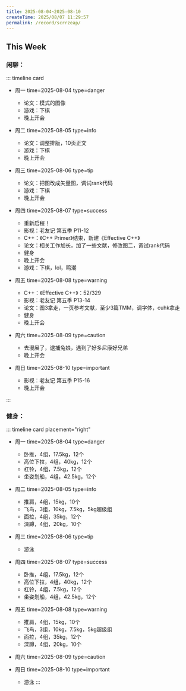 ```yaml
---
title: 2025-08-04~2025-08-10
createTime: 2025/08/07 11:29:57
permalink: /record/scrrzeap/
---
```


## This Week

### 闲聊：


::: timeline card
- 周一
  time=2025-08-04 type=danger

  - 论文：模式的图像
  - 游戏：下棋
  - 晚上开会


- 周二
  time=2025-08-05 type=info

  - 论文：调整排版，10页正文
  - 游戏：下棋
  - 晚上开会


- 周三
  time=2025-08-06 type=tip

  - 论文：把图改成矢量图，调试rank代码
  - 游戏：下棋
  - 晚上开会


- 周四
  time=2025-08-07 type=success

  - 重新启程！
  - 影视：老友记 第五季 P11-12
  - C++：《C++ Primer》结束，新建《Effective C++》
  - 论文：相关工作加长，加了一些文献，修改图二，调试rank代码
  - 健身
  - 晚上开会
  - 游戏：下棋，lol，鸣潮



- 周五
  time=2025-08-08 type=warning

  - C++：《Effective C++》：52/329
  - 影视：老友记 第五季 P13-14
  - 论文：图3拿走，一页参考文献，至少3篇TMM，调字体，cuhk拿走
  - 健身
  - 晚上开会



- 周六
  time=2025-08-09 type=caution

  - 去漫展了，逮捕兔娘，遇到了好多尼康好兄弟
  - 晚上开会


- 周日
  time=2025-08-10 type=important

  - 影视：老友记 第五季 P15-16
  - 晚上开会


:::

### 健身：

::: timeline card placement="right"
- 周一
  time=2025-08-04 type=danger

  - 卧推，4组，17.5kg，12个
  - 高位下拉，4组，40kg，12个
  - 杠铃，4组，7.5kg，12个
  - 坐姿划船，4组，42.5kg，12个


- 周二
  time=2025-08-05 type=info

  - 推肩，4组，15kg，10个
  - 飞鸟，3组，10kg，7.5kg，5kg超级组
  - 面拉，4组，35kg，12个
  - 深蹲，4组，20kg，10个

- 周三
  time=2025-08-06 type=tip

  - 游泳

- 周四
  time=2025-08-07 type=success

  - 卧推，4组，17.5kg，12个
  - 高位下拉，4组，40kg，12个
  - 杠铃，4组，7.5kg，12个
  - 坐姿划船，4组，42.5kg，12个

- 周五
  time=2025-08-08 type=warning

  - 推肩，4组，15kg，10个
  - 飞鸟，3组，10kg，7.5kg，5kg超级组
  - 面拉，4组，35kg，12个
  - 深蹲，4组，20kg，10个

- 周六
  time=2025-08-09 type=caution


- 周日
  time=2025-08-10 type=important

  - 游泳
:::